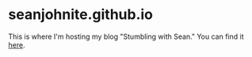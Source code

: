 # seanjohnite.github.io

This is where I'm hosting my blog "Stumbling with Sean." You can find it [here](https://seanjohnite.github.io).
